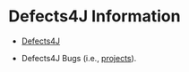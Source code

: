 # Defects4J Information

- [Defects4J](https://github.com/rjust/defects4j)

- Defects4J Bugs (i.e., [projects](https://github.com/SerVal-DTF/TBar/tree/master/D4J/projects)).
